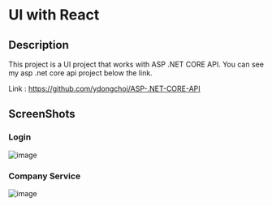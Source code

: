 # UI with React
## Description
This project is a UI project that works with ASP .NET CORE API. You can see my asp .net core api project below the link.

Link : https://github.com/ydongchoi/ASP-.NET-CORE-API

## ScreenShots
### Login
![image](https://github.com/ydongchoi/React-Web/assets/84194034/d4b139fd-b24a-480b-9d2b-3b9fa245b1da)

### Company Service
![image](https://github.com/ydongchoi/React-Web/assets/84194034/0bdb991c-2c52-40d4-893b-558650765b18)
